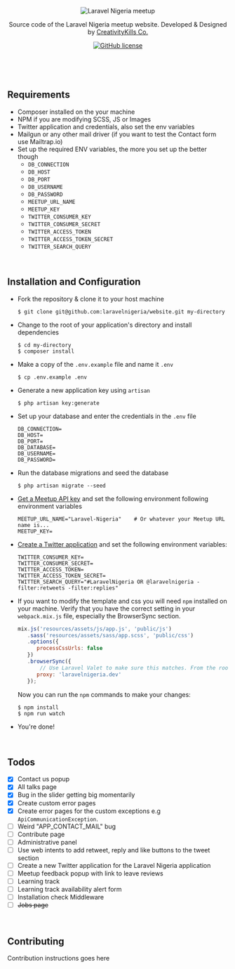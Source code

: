 <p align="center">
    <img src="https://user-images.githubusercontent.com/807318/27274054-b06652c6-54c9-11e7-83ab-f4a3fa6109b7.jpeg" alt="Laravel Nigeria meetup">
</p>
<p align="center">Source code of the Laravel Nigeria meetup website. Developed &amp; Designed by <a href="https://creativitykills.co" target="_blank">CreativityKills Co.</a></p>
<p align="center"><a href="LICENSE"><img alt="GitHub license" src="https://img.shields.io/github/license/laravelnigeria/website.svg"></a></p>


<p>&nbsp;</p>
<p>&nbsp;</p>

## Requirements
* Composer installed on the your machine
* NPM if you are modifying SCSS, JS or Images
* Twitter application and credentials, also set the env variables
* Mailgun or any other mail driver (if you want to test the Contact form use Mailtrap.io)
* Set up the required ENV variables, the more you set up the better though
  - `DB_CONNECTION`
  - `DB_HOST`
  - `DB_PORT`
  - `DB_USERNAME`
  - `DB_PASSWORD`
  - `MEETUP_URL_NAME`
  - `MEETUP_KEY`
  - `TWITTER_CONSUMER_KEY`
  - `TWITTER_CONSUMER_SECRET`
  - `TWITTER_ACCESS_TOKEN`
  - `TWITTER_ACCESS_TOKEN_SECRET`
  - `TWITTER_SEARCH_QUERY`

<p>&nbsp;</p>

## Installation and Configuration
* Fork the repository & clone it to your host machine

    ```shell
    $ git clone git@github.com:laravelnigeria/website.git my-directory
    ```

* Change to the root of your application's directory and install dependencies

    ```shell
    $ cd my-directory
    $ composer install
    ```

* Make a copy of the `.env.example` file  and name it `.env`

    ```shell
    $ cp .env.example .env
    ```

* Generate a new application key using `artisan`

    ```shell
    $ php artisan key:generate
    ```

* Set up your database and enter the credentials in the `.env` file

    ```
    DB_CONNECTION=
    DB_HOST=
    DB_PORT=
    DB_DATABASE=
    DB_USERNAME=
    DB_PASSWORD=
    ```

* Run the database migrations and seed the database

    ```shell
    $ php artisan migrate --seed
    ````

* [Get a Meetup API key](https://secure.meetup.com/meetup_api/key/) and set the following environment following environment variables

    ```
    MEETUP_URL_NAME="Laravel-Nigeria"    # Or whatever your Meetup URL name is...
    MEETUP_KEY=
    ```

* [Create a Twitter application](https://apps.twitter.com/) and set the following environment variables:

    ```
    TWITTER_CONSUMER_KEY=
    TWITTER_CONSUMER_SECRET=
    TWITTER_ACCESS_TOKEN=
    TWITTER_ACCESS_TOKEN_SECRET=
    TWITTER_SEARCH_QUERY="#LaravelNigeria OR @laravelnigeria -filter:retweets -filter:replies"
    ```

* If you want to modify the template and css you will need `npm` installed on your machine. Verify that you have the correct setting in your `webpack.mix.js` file, especially the BrowserSync section.

    ```javascript
    mix.js('resources/assets/js/app.js', 'public/js')
       .sass('resources/assets/sass/app.scss', 'public/css')
       .options({
          processCssUrls: false
       })
       .browserSync({
           // Use Laravel Valet to make sure this matches. From the root of your app, run: $ valet link laravelnigeria
          proxy: 'laravelnigeria.dev'
       });
    ```

    Now you can run the `npm` commands to make your changes:

    ```shell
    $ npm install
    $ npm run watch
    ```

* You're done!

<p>&nbsp;</p>

## Todos
- [x] Contact us popup
- [x] All talks page
- [x] Bug in the slider getting big momentarily
- [x] Create custom error pages
- [x] Create error pages for the custom exceptions e.g `ApiCommunicationException`.
- [ ] Weird "APP_CONTACT_MAIL" bug
- [ ] Contribute page
- [ ] Administrative panel
- [ ] Use web intents to add retweet, reply and like buttons to the tweet section
- [ ] Create a new Twitter application for the Laravel Nigeria application
- [ ] Meetup feedback popup with link to leave reviews
- [ ] Learning track
- [ ] Learning track availability alert form
- [ ] Installation check Middleware
- [ ] ~~Jobs page~~

<p>&nbsp;</p>

## Contributing
Contribution instructions goes here